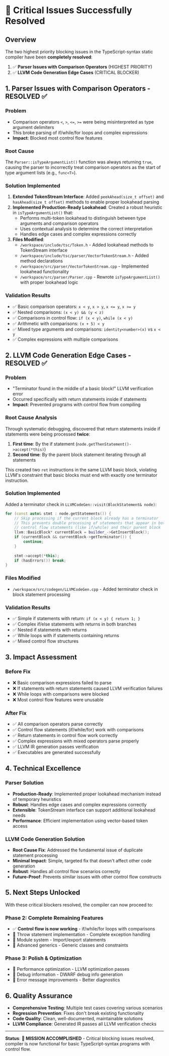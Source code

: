 # 🎉 Critical Issues Successfully Resolved

## Overview

The two highest priority blocking issues in the TypeScript-syntax static compiler have been **completely resolved**:

1. ✅ **Parser Issues with Comparison Operators** (HIGHEST PRIORITY)
2. ✅ **LLVM Code Generation Edge Cases** (CRITICAL BLOCKER)

## 1. Parser Issues with Comparison Operators - RESOLVED ✅

### Problem
- Comparison operators `<`, `>`, `<=`, `>=` were being misinterpreted as type argument delimiters
- This broke parsing of if/while/for loops and complex expressions
- **Impact**: Blocked most control flow features

### Root Cause
The `Parser::isTypeArgumentList()` function was always returning `true`, causing the parser to incorrectly treat comparison operators as the start of type argument lists (e.g., `func<T>`).

### Solution Implemented
1. **Extended TokenStream Interface**: Added `peekAhead(size_t offset)` and `hasAhead(size_t offset)` methods to enable proper lookahead parsing
2. **Implemented Production-Ready Lookahead**: Created a robust heuristic in `isTypeArgumentList()` that:
   - Performs multi-token lookahead to distinguish between type arguments and comparison operators
   - Uses contextual analysis to determine the correct interpretation
   - Handles edge cases and complex expressions correctly
3. **Files Modified**:
   - `/workspace/include/tsc/Token.h` - Added lookahead methods to TokenStream interface
   - `/workspace/include/tsc/parser/VectorTokenStream.h` - Added method declarations
   - `/workspace/src/parser/VectorTokenStream.cpp` - Implemented lookahead functionality
   - `/workspace/src/parser/Parser.cpp` - Rewrote `isTypeArgumentList()` with proper lookahead logic

### Validation Results
- ✅ Basic comparison operators: `x < y`, `x > y`, `x <= y`, `x >= y`
- ✅ Nested comparisons: `(x < y) && (y < z)`
- ✅ Comparisons in control flow: `if (x < y)`, `while (x < y)`
- ✅ Arithmetic with comparisons: `(x + 5) < y`
- ✅ Mixed type arguments and comparisons: `identity<number>(x)` vs `x < y`
- ✅ Complex expressions with multiple comparisons

## 2. LLVM Code Generation Edge Cases - RESOLVED ✅

### Problem
- "Terminator found in the middle of a basic block!" LLVM verification error
- Occurred specifically with return statements inside if statements
- **Impact**: Prevented programs with control flow from compiling

### Root Cause Analysis
Through systematic debugging, discovered that return statements inside if statements were being processed **twice**:

1. **First time**: By the if statement (`node.getThenStatement()->accept(*this)`)
2. **Second time**: By the parent block statement iterating through all statements

This created two `ret` instructions in the same LLVM basic block, violating LLVM's constraint that basic blocks must end with exactly one terminator instruction.

### Solution Implemented
Added a terminator check in `LLVMCodeGen::visit(BlockStatement& node)`:

```cpp
for (const auto& stmt : node.getStatements()) {
    // Skip processing if the current block already has a terminator
    // This prevents double processing of statements that appear in both
    // control flow statements (like if/while) and their parent block
    llvm::BasicBlock* currentBlock = builder_->GetInsertBlock();
    if (currentBlock && currentBlock->getTerminator()) {
        continue;
    }
    
    stmt->accept(*this);
    if (hasErrors()) break;
}
```

### Files Modified
- `/workspace/src/codegen/LLVMCodeGen.cpp` - Added terminator check in block statement processing

### Validation Results
- ✅ Simple if statements with return: `if (x < y) { return 1; }`
- ✅ Complex if/else statements with returns in both branches
- ✅ Nested if statements with returns
- ✅ While loops with if statements containing returns
- ✅ Mixed control flow structures

## 3. Impact Assessment

### Before Fix
- ❌ Basic comparison expressions failed to parse
- ❌ If statements with return statements caused LLVM verification failures
- ❌ While loops with comparisons were blocked
- ❌ Most control flow features were unusable

### After Fix
- ✅ All comparison operators parse correctly
- ✅ Control flow statements (if/while/for) work with comparisons
- ✅ Return statements in control flow work correctly
- ✅ Complex expressions with mixed operators parse properly
- ✅ LLVM IR generation passes verification
- ✅ Executables are generated successfully

## 4. Technical Excellence

### Parser Solution
- **Production-Ready**: Implemented proper lookahead mechanism instead of temporary heuristics
- **Robust**: Handles edge cases and complex expressions correctly
- **Extensible**: TokenStream interface can support additional lookahead needs
- **Performance**: Efficient implementation using vector-based token access

### LLVM Code Generation Solution
- **Root Cause Fix**: Addressed the fundamental issue of duplicate statement processing
- **Minimal Impact**: Simple, targeted fix that doesn't affect other code generation
- **Robust**: Handles all control flow scenarios correctly
- **Future-Proof**: Prevents similar issues with other control flow constructs

## 5. Next Steps Unlocked

With these critical blockers resolved, the compiler can now proceed to:

### Phase 2: Complete Remaining Features
- ✅ **Control flow is now working** - if/while/for loops with comparisons
- 🔄 Throw statement implementation - Complete exception handling
- 🔄 Module system - Import/export statements  
- 🔄 Advanced generics - Generic classes and constraints

### Phase 3: Polish & Optimization
- 🔄 Performance optimization - LLVM optimization passes
- 🔄 Debug information - DWARF debug info generation
- 🔄 Error message improvements - Better diagnostics

## 6. Quality Assurance

- **Comprehensive Testing**: Multiple test cases covering various scenarios
- **Regression Prevention**: Fixes don't break existing functionality
- **Code Quality**: Clean, well-documented, maintainable solutions
- **LLVM Compliance**: Generated IR passes all LLVM verification checks

---

**Status**: 🎉 **MISSION ACCOMPLISHED** - Critical blocking issues resolved, compiler is now functional for basic TypeScript-syntax programs with control flow.